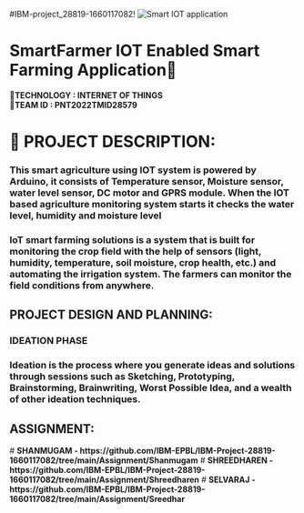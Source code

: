 #IBM-project_28819-1660117082!
![Smart IOT application](https://user-images.githubusercontent.com/92634704/192141373-fa536515-dab3-4444-8665-f25acfc01052.gif)
# SmartFarmer IOT Enabled Smart Farming Application:palm_tree:
:rocket:<b>TECHNOLOGY : INTERNET OF THINGS </b>           
:rocket:<b>TEAM ID  : PNT2022TMID28579</b>
# :ear_of_rice: PROJECT DESCRIPTION:
  <h3>This smart agriculture using IOT system is powered by Arduino, it consists of Temperature sensor, Moisture sensor, water level sensor, DC motor and GPRS module. When the IOT based agriculture monitoring system starts it checks the water level, humidity and moisture level</h3>
<h3>IoT smart farming solutions is a system that is built for monitoring the crop field with the help of sensors (light, humidity, temperature, soil moisture, crop health, etc.) and automating the irrigation system. The farmers can monitor the field conditions from anywhere.</h3>
<h2>PROJECT DESIGN AND PLANNING:</h2>
  <h3>IDEATION PHASE</h3>
      <h3>Ideation is the process where you generate ideas and solutions through sessions such as Sketching, Prototyping, Brainstorming, Brainwriting, Worst Possible Idea, and a wealth of other ideation techniques.</h3>
  <h2> ASSIGNMENT:</h2> 
  # <b>SHANMUGAM    -  https://github.com/IBM-EPBL/IBM-Project-28819-1660117082/tree/main/Assignment/Shanmugam</b>
  # <b>SHREEDHAREN  -  https://github.com/IBM-EPBL/IBM-Project-28819-1660117082/tree/main/Assignment/Shreedharen</b>
  # <b>SELVARAJ     -  https://github.com/IBM-EPBL/IBM-Project-28819-1660117082/tree/main/Assignment/Sreedhar</b>
